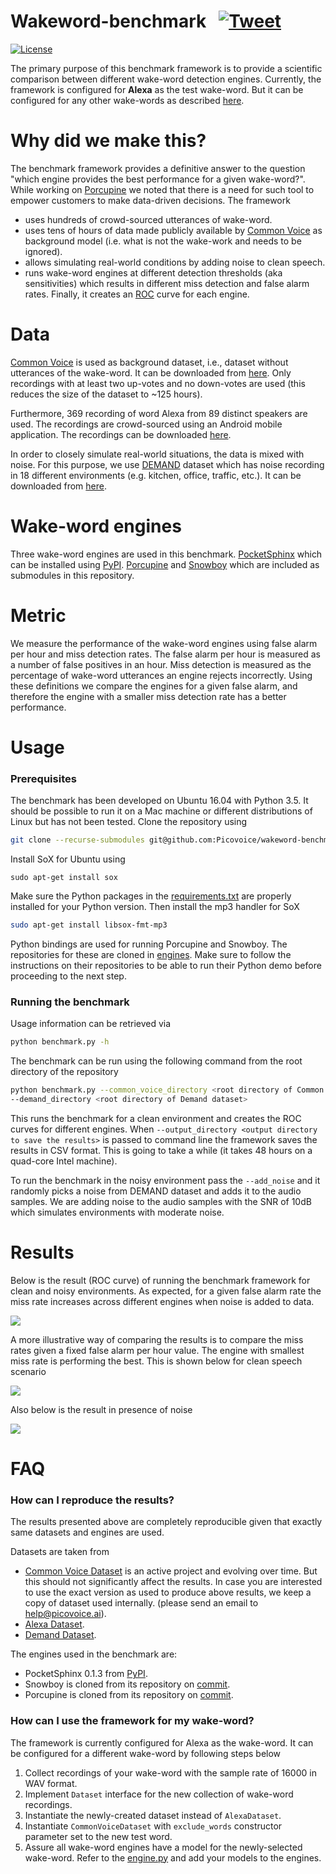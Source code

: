 # Wakeword-benchmark &nbsp; [![Tweet](https://img.shields.io/twitter/url/http/shields.io.svg?style=social)](https://twitter.com/intent/tweet?text=Performance%20comparison%20of%20different%20wakeword%20engines%20for%20Alexa&url=https://github.com/Picovoice/wakeword-benchmark&hashtags=wake-word,voice,AI,Alexa)

[![License](https://img.shields.io/badge/License-Apache%202.0-blue.svg)](https://github.com/Picovoice/wakeword-benchmark/blob/master/LICENSE)

The primary purpose of this benchmark framework is to provide a scientific comparison between different wake-word
detection engines. Currently, the framework is configured for **Alexa** as the test wake-word. But it can be
configured for any other wake-words as described [here](#how-can-i-reproduce-the-results).

# Why did we make this?

The benchmark framework provides a definitive answer to the question
"which engine provides the best performance for a given wake-word?". While working on
[Porcupine](https://github.com/Picovoice/Porcupine) we noted that there is a need for such tool to empower customers to make
data-driven decisions. The framework

- uses hundreds of crowd-sourced utterances of wake-word.
- uses tens of hours of data made publicly available by [Common Voice](https://voice.mozilla.org/en) as background model
(i.e. what is not the wake-work and needs to be ignored).
- allows simulating real-world conditions by adding noise to clean speech.
- runs wake-word engines at different detection thresholds (aka sensitivities) which results in different
miss detection and false alarm rates. Finally, it creates an
[ROC](https://en.wikipedia.org/wiki/Receiver_operating_characteristic) curve for each engine.

# Data

[Common Voice](https://voice.mozilla.org/en) is used as background dataset, i.e., dataset without utterances of the
wake-word. It can be downloaded from [here](https://voice.mozilla.org/en/data). Only recordings with at least two up-votes
and no down-votes are used (this reduces the size of the dataset to ~125 hours).

Furthermore, 369 recording of word Alexa from 89 distinct speakers are used. The recordings are crowd-sourced using an
Android mobile application. The recordings can be downloaded [here](https://www.kaggle.com/aanhari/alexa-dataset).

In order to closely simulate real-world situations, the data is mixed with noise. For this purpose, we use
[DEMAND](https://asa.scitation.org/doi/abs/10.1121/1.4799597) dataset which has noise recording in 18 different
environments (e.g. kitchen, office, traffic, etc.). It can be downloaded from
[here](https://www.kaggle.com/aanhari/demand-dataset).

# Wake-word engines

Three wake-word engines are used in this benchmark. [PocketSphinx](https://github.com/cmusphinx/pocketsphinx) which can
be installed using [PyPI](https://pypi.org/project/pocketsphinx/). [Porcupine](https://github.com/Picovoice/Porcupine)
and [Snowboy](https://github.com/Kitt-AI/snowboy) which are included as submodules in this repository. 

# Metric

We measure the performance of the wake-word engines using false alarm per hour and miss detection rates. The false alarm
per hour is measured as a number of false positives in an hour. Miss detection is measured as the percentage of wake-word
 utterances an engine rejects incorrectly. Using these definitions we compare the engines for a given false alarm, and therefore the
engine with a smaller miss detection rate has a better performance.

# Usage

### Prerequisites

The benchmark has been developed on Ubuntu 16.04 with Python 3.5. It should be possible to run it on a Mac machine
or different distributions of Linux but has not been tested. Clone the repository using

```bash
git clone --recurse-submodules git@github.com:Picovoice/wakeword-benchmark.git
```

Install SoX for Ubuntu using
```
sudo apt-get install sox
```

Make sure the Python packages in the [requirements.txt](/requirements.txt) are properly installed for your Python version.
Then install the mp3 handler for SoX

```bash
sudo apt-get install libsox-fmt-mp3
```

Python bindings are used for running Porcupine and Snowboy. The repositories for these are cloned in [engines](/engines).
Make sure to follow the instructions on their repositories to be able to run their Python demo before proceeding to the next step.

### Running the benchmark

Usage information can be retrieved via

```bash
python benchmark.py -h
```

The benchmark can be run using the following command from the root directory of the repository

```bash
python benchmark.py --common_voice_directory <root directory of Common Voice dataset> --alexa_directory <root directory of Alexa dataset> \
--demand_directory <root directory of Demand dataset>
```

This runs the benchmark for a clean environment and creates the ROC curves for different engines. When
`--output_directory <output directory to save the results>` is passed to command line the framework 
saves the results in CSV format. This is going to take a while (it takes 48 hours on a quad-core Intel machine).

To run the benchmark in the noisy environment pass the `--add_noise` and it randomly picks a noise
from DEMAND dataset and adds it to the audio samples. We are adding noise to the audio samples with the SNR of 10dB which
simulates environments with moderate noise.

# Results

Below is the result (ROC curve) of running the benchmark framework for clean and noisy environments. As expected, for a
given false alarm rate the miss rate increases across different engines when noise is added to data.

![](doc/img/benchmark_roc.png)

A more illustrative way of comparing the results is to compare the miss rates given a fixed false alarm per hour value. The
engine with smallest miss rate is performing the best. This is shown below for clean speech scenario

![](doc/img/benchmark_clean_bar.png)

Also below is the result in presence of noise

![](doc/img/benchmark_noisy_bar.png)

# FAQ

### How can I reproduce the results?

The results presented above are completely reproducible given that exactly same datasets and engines are used. 

Datasets are taken from
* [Common Voice Dataset](https://voice.mozilla.org/en/data) is an active project and evolving over time. But this should
not significantly affect the results. In case you are interested to use the exact version as used to produce above results, 
we keep a copy of dataset used internally. (please send an email to <help@picovoice.ai>).
* [Alexa Dataset](https://www.kaggle.com/aanhari/alexa-dataset).
* [Demand Dataset](https://www.kaggle.com/aanhari/demand-dataset).

The engines used in the benchmark are:
* PocketSphinx 0.1.3 from [PyPI](https://pypi.org/project/pocketsphinx/).
* Snowboy is cloned from its repository on [commit](https://github.com/Kitt-AI/snowboy/commit/52723960c5c98969085dd91de69c48287c1f8c1a).
* Porcupine is cloned from its repository on [commit](https://github.com/Picovoice/Porcupine/commit/e54c73322cb258017b4a44a19eb762b8f81ccf2f).

### How can I use the framework for my wake-word?

The framework is currently configured for Alexa as the wake-word. It can be configured for a different wake-word by
following steps below

1. Collect recordings of your wake-word with the sample rate of 16000 in WAV format.
2. Implement `Dataset` interface for the new collection of wake-word recordings.
3. Instantiate the newly-created dataset instead of `AlexaDataset`.
4. Instantiate `CommonVoiceDataset` with `exclude_words` constructor parameter set to the new test word.
3. Assure all wake-word engines have a model for the newly-selected wake-word. Refer to the [engine.py](/engine.py) and
add your models to the engines.
